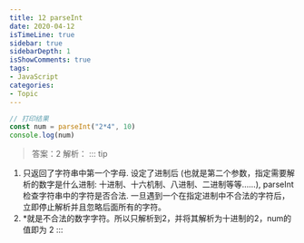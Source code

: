 ```yaml
---
title: 12 parseInt
date: 2020-04-12
isTimeLine: true
sidebar: true
sidebarDepth: 1
isShowComments: true
tags:
- JavaScript
categories:
- Topic
---
```



```js
// 打印结果
const num = parseInt("2*4", 10)
console.log(num)
```
> 答案：2
> 解析：
::: tip
1. 只返回了字符串中第一个字母. 设定了进制后 (也就是第二个参数，指定需要解析的数字是什么进制: 十进制、十六机制、八进制、二进制等等……), parseInt检查字符串中的字符是否合法. 一旦遇到一个在指定进制中不合法的字符后，立即停止解析并且忽略后面所有的字符。
2. *就是不合法的数字字符。所以只解析到2，并将其解析为十进制的2，num的值即为 2
:::
